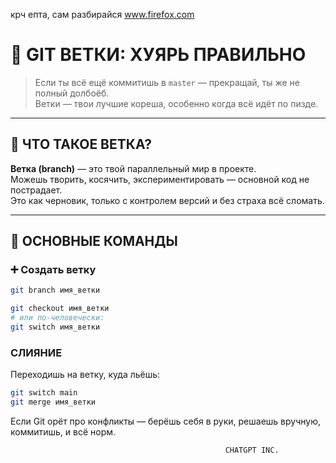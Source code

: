 крч епта, сам разбирайся www.firefox.com

# 🧨 GIT ВЕТКИ: ХУЯРЬ ПРАВИЛЬНО

> Если ты всё ещё коммитишь в `master` — прекращай, ты же не полный долбоёб.  
> Ветки — твои лучшие кореша, особенно когда всё идёт по пизде.

---

## 🚀 ЧТО ТАКОЕ ВЕТКА?

**Ветка (branch)** — это твой параллельный мир в проекте.  
Можешь творить, косячить, экспериментировать — основной код не пострадает.  
Это как черновик, только с контролем версий и без страха всё сломать.

---

## 🔧 ОСНОВНЫЕ КОМАНДЫ

### ➕ Создать ветку
```bash
git branch имя_ветки

git checkout имя_ветки
# или по-человечески:
git switch имя_ветки

```
### СЛИЯНИЕ 
Переходишь на ветку, куда льёшь:
````BASH
git switch main
git merge имя_ветки
````
Если Git орёт про конфликты — берёшь себя в руки, решаешь вручную, коммитишь, и всё норм.



                                                    CHATGPT INC.